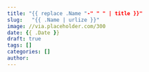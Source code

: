 ```yaml
---
title: "{{ replace .Name "-" " " | title }}"
slug:	"{{ .Name | urlize }}"
image: //via.placeholder.com/300
date: {{ .Date }}
draft: true
tags: []
categories: []
author:
---
```

